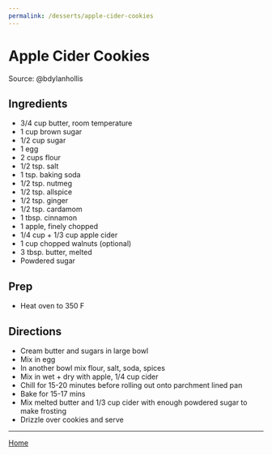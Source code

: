 ```yaml
---
permalink: /desserts/apple-cider-cookies
---
```

# Apple Cider Cookies

Source: @bdylanhollis

## Ingredients

- 3/4 cup butter, room temperature
- 1 cup brown sugar
- 1/2 cup sugar
- 1 egg
- 2 cups flour
- 1/2 tsp. salt
- 1 tsp. baking soda
- 1/2 tsp. nutmeg
- 1/2 tsp. allspice
- 1/2 tsp. ginger
- 1/2 tsp. cardamom
- 1 tbsp. cinnamon
- 1 apple, finely chopped
- 1/4 cup + 1/3 cup apple cider
- 1 cup chopped walnuts (optional)
- 3 tbsp. butter, melted
- Powdered sugar

## Prep

- Heat oven to 350 F

## Directions

- Cream butter and sugars in large bowl
- Mix in egg
- In another bowl mix flour, salt, soda, spices
- Mix in wet + dry with apple, 1/4 cup cider
- Chill for 15-20 minutes before rolling out onto parchment lined pan
- Bake for 15-17 mins
- Mix melted butter and 1/3 cup cider with enough powdered sugar to make frosting
- Drizzle over cookies and serve

---

[Home](https://thomasjbarrett82.github.io)
